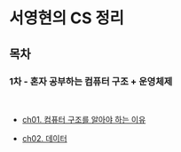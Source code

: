 # 서영현의 CS 정리

## 목차

### 1차 - 혼자 공부하는 컴퓨터 구조 + 운영체제

<br/>

- <a href="https://github.com/our-study/make_cs_possible/blob/main/%EC%84%9C%EC%98%81%ED%98%84/ch01_%EC%BB%B4%ED%93%A8%ED%84%B0_%EA%B5%AC%EC%A1%B0_%EC%8B%9C%EC%9E%91%ED%95%98%EA%B8%B0.md">ch01. 컴퓨터 구조를 알아야 하는 이유</a>

- <a href="https://github.com/our-study/make_cs_possible/blob/main/%EC%84%9C%EC%98%81%ED%98%84/ch02_%EB%8D%B0%EC%9D%B4%ED%84%B0.md">ch02. 데이터</a>
